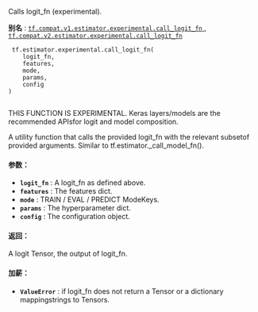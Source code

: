 Calls logit_fn (experimental).

**别名** : [ `tf.compat.v1.estimator.experimental.call_logit_fn` ](/api_docs/python/tf/estimator/experimental/call_logit_fn), [ `tf.compat.v2.estimator.experimental.call_logit_fn` ](/api_docs/python/tf/estimator/experimental/call_logit_fn)

```
 tf.estimator.experimental.call_logit_fn(
    logit_fn,
    features,
    mode,
    params,
    config
)
 
```

THIS FUNCTION IS EXPERIMENTAL. Keras layers/models are the recommended APIsfor logit and model composition.

A utility function that calls the provided logit_fn with the relevant subsetof provided arguments. Similar to tf.estimator._call_model_fn().

#### 参数：
- **`logit_fn`** : A logit_fn as defined above.
- **`features`** : The features dict.
- **`mode`** : TRAIN / EVAL / PREDICT ModeKeys.
- **`params`** : The hyperparameter dict.
- **`config`** : The configuration object.


#### 返回：
A logit Tensor, the output of logit_fn.

#### 加薪：
- **`ValueError`** : if logit_fn does not return a Tensor or a dictionary mappingstrings to Tensors.

